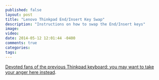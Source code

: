 ```yaml
---
published: false
layout: post
title: "Lenovo Thinkpad End/Insert Key Swap"
description: "Instructions on how to swap the End/Insert keys"
image: 
video: 
date: 2014-05-12 12:01:44 -0400
comments: true
categories: 
tags: 
---
```





[Devoted fans of the previous Thinkpad keyboard: you may want to take your anger here instead](http://blog.lenovo.com/products/why-you-should-give-in-to-the-new-thinkpad-keyboard).